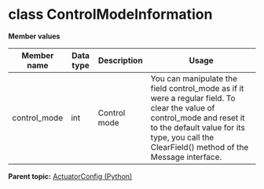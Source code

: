 # class ControlModeInformation

 **Member values** 

|Member name|Data type|Description|Usage|
|-----------|---------|-----------|-----|
|control\_mode|int|Control mode|You can manipulate the field control\_mode as if it were a regular field. To clear the value of control\_mode and reset it to the default value for its type, you call the ClearField\(\) method of the Message interface.|

**Parent topic:** [ActuatorConfig \(Python\)](../../summary_pages/ActuatorConfig.md)

